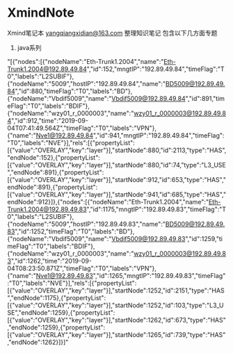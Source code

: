 # XmindNote
Xmind笔记本
yangqiangxidian@163.com
整理知识笔记
包含以下几方面专题
1. java系列 




"[{\"nodes\":[{\"nodeName\":\"Eth-Trunk1.2004\",\"name\":\"Eth-Trunk1.2004@192.89.49.84\",\"id\":152,\"mngtIP\":\"192.89.49.84\",\"timeFlag\":\"T0\",\"labels\":\"L2SUBIF\"},{\"nodeName\":\"5009\",\"hostIP\":\"192.89.49.84\",\"name\":\"BD5009@192.89.49.84\",\"id\":880,\"timeFlag\":\"T0\",\"labels\":\"BD\"},{\"nodeName\":\"Vbdif5009\",\"name\":\"Vbdif5009@192.89.49.84\",\"id\":891,\"timeFlag\":\"T0\",\"labels\":\"BDIF\"},{\"nodeName\":\"wzy01_r_0000003\",\"name\":\"wzy01_r_0000003@192.89.49.84\",\"id\":912,\"time\":\"2019-09-04T07:41:49.564Z\",\"timeFlag\":\"T0\",\"labels\":\"VPN\"},{\"name\":\"Nve1@192.89.49.84\",\"id\":941,\"mngtIP\":\"192.89.49.84\",\"timeFlag\":\"T0\",\"labels\":\"NVE\"}],\"rels\":[{\"propertyList\":[{\"value\":\"OVERLAY\",\"key\":\"layer\"}],\"startNode\":880,\"id\":2113,\"type\":\"HAS\",\"endNode\":152},{\"propertyList\":[{\"value\":\"OVERLAY\",\"key\":\"layer\"}],\"startNode\":880,\"id\":74,\"type\":\"L3_USE\",\"endNode\":891},{\"propertyList\":[{\"value\":\"OVERLAY\",\"key\":\"layer\"}],\"startNode\":912,\"id\":653,\"type\":\"HAS\",\"endNode\":891},{\"propertyList\":[{\"value\":\"OVERLAY\",\"key\":\"layer\"}],\"startNode\":941,\"id\":685,\"type\":\"HAS\",\"endNode\":912}]},{\"nodes\":[{\"nodeName\":\"Eth-Trunk1.2004\",\"name\":\"Eth-Trunk1.2004@192.89.49.83\",\"id\":1175,\"mngtIP\":\"192.89.49.83\",\"timeFlag\":\"T0\",\"labels\":\"L2SUBIF\"},{\"nodeName\":\"5009\",\"hostIP\":\"192.89.49.83\",\"name\":\"BD5009@192.89.49.83\",\"id\":1252,\"timeFlag\":\"T0\",\"labels\":\"BD\"},{\"nodeName\":\"Vbdif5009\",\"name\":\"Vbdif5009@192.89.49.83\",\"id\":1259,\"timeFlag\":\"T0\",\"labels\":\"BDIF\"},{\"nodeName\":\"wzy01_r_0000003\",\"name\":\"wzy01_r_0000003@192.89.49.83\",\"id\":1262,\"time\":\"2019-09-04T08:23:50.871Z\",\"timeFlag\":\"T0\",\"labels\":\"VPN\"},{\"name\":\"Nve1@192.89.49.83\",\"id\":1265,\"mngtIP\":\"192.89.49.83\",\"timeFlag\":\"T0\",\"labels\":\"NVE\"}],\"rels\":[{\"propertyList\":[{\"value\":\"OVERLAY\",\"key\":\"layer\"}],\"startNode\":1252,\"id\":2151,\"type\":\"HAS\",\"endNode\":1175},{\"propertyList\":[{\"value\":\"OVERLAY\",\"key\":\"layer\"}],\"startNode\":1252,\"id\":103,\"type\":\"L3_USE\",\"endNode\":1259},{\"propertyList\":[{\"value\":\"OVERLAY\",\"key\":\"layer\"}],\"startNode\":1262,\"id\":673,\"type\":\"HAS\",\"endNode\":1259},{\"propertyList\":[{\"value\":\"OVERLAY\",\"key\":\"layer\"}],\"startNode\":1265,\"id\":739,\"type\":\"HAS\",\"endNode\":1262}]}]"
